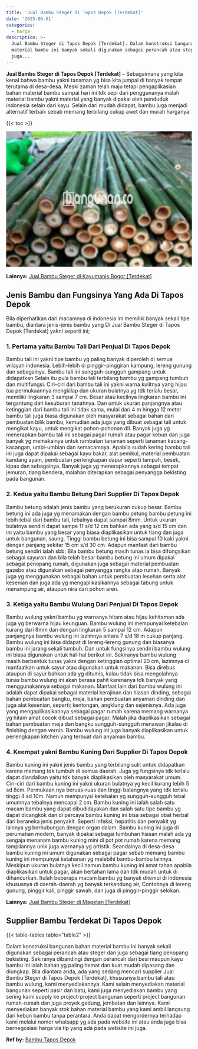 ```yaml
---
title: 'Jual Bambu Steger di Tapos Depok [Terdekat]'
date: '2025-06-01'
categories:
  - harga
description: >-
  Jual Bambu Steger di Tapos Depok [Terdekat]. Dalam konstruksi bangunan bahan
  material bambu ini banyak sekali digunakan sebagai perancah atau steger dan
  juga...
---
```


**Jual Bambu Steger di Tapos Depok \[Terdekat\]** – Sebagaimana yang kita kenal bahwa bambu yakni tanaman yg bisa kita jumpai di banyak tempat terutama di desa-desa. Meski zaman telah maju tetapi pengaplikasian bahan material bambu sampai hari ini tdk sepi dari penggunanya malah material bambu yakni material yang banyak dipakai oleh penduduk indonesia selain dari kayu. Selain dari mudah didapat, bambu juga menjadi alternatif terbaik sebab memang terbilang cukup awet dan murah harganya.

{{< toc >}}

![Jual Bambu Steger di Tapos Depok [Terdekat]](/images/jual-bambu-tali-23.png)

**Lainnya:** [Jual Bambu Steger di Kayumanis Bogor \[Terdekat\]](https://bambu.bangunan.co/jual-bambu-steger-di-kayumanis-bogor-terdekat/)

## Jenis Bambu dan Fungsinya Yang Ada Di Tapos Depok

Bila diperhatikan dari macamnya di indonesia ini memiliki banyak sekali tipe bambu, diantara jenis-jenis bambu yang Di Jual Bambu Steger di Tapos Depok \[Terdekat\] yakni seperti ini;

### 1\. Pertama yaitu Bambu Tali Dari Penjual Di Tapos Depok

Bambu tali ini yakni tipe bambu yg paling banyak diperoleh di semua wilayah indonesia. Lebih-lebih di pinggir-pinggiran kampung, lereng gunung dan sebagainya. Bambu tali ini sungguh-sungguh gampang untuk didapatkan Selain itu pula bambu tali terbilang bambu yg gampang tumbuh dan multifungsi. Ciri-ciri dari bambu tali ini yakni warna kulitnya yang hijau tua permukaannya mengkilap dan ukuran bulatnya yg tdk terlalu besar, memiliki lingkaran 3 sampai 7 cm. Besar atau kecilnya lingkaran bambu ini tergantung dari kesuburan tanahnya. Dan untuk ukuran panjangnya atau ketinggian dari bambu tali ini tidak sama, mulai dari 4 m hingga 12 meter bambu tali juga biasa digunakan oleh masyarakat sebagai bahan dari pembuatan bilik bambu, kemudian ada juga yang dibuat sebagai tali untuk mengikat kayu, untuk mengikat pohon-pohonan dll. Banyak juga yg menerapkan bambu tali ini sebagai pagar rumah atau pagar kebun dan juga banyak yg memakainya untuk rambatan tanaman seperti tanaman kacang-kacangan, umbi-umbian dan semacamnya. Apabila sudah kering bambu tali ini juga dapat dipakai sebagai kayu bakar, alat pemikul, material pembuatan kandang ayam, pembuatan perlengkapan dapur seperti tampah, besek, kipas dan sebagainya. Banyak juga yg menerapkannya sebagai tempat jemuran, tiang bendera, malahan diterapkan sebagai penyangga bekisting pada bangunan.

### 2\. Kedua yaitu Bambu Betung Dari Supplier Di Tapos Depok

Bambu betung adalah jenis bambu yang berukuran cukup besar. Bambu betung ini ada juga yg menamakan dengan bambu petung bambu petung ini lebih tebal dari bambu tali, tebalnya dapat sampai 8mm. Untuk ukuran bulatnya sendiri dapat sampe 11 s/d 12 cm bahkan ada yang s/d 15 cm dan ini yaitu bambu yang besar yang biasa diaplikasikan untuk tiang dan juga untuk bangunan, saung. Tinggi bambu betung ini bisa sampai 10 kaki yakni dengan panjang sekitar 15 cm s/d 30 cm. Adapun manfaat dari bambu betung sendiri ialah sbb; Bila bambu betung masih tunas ia bisa difungsikan sebagai sayuran dan bila telah besar bambu betung ini umum dipakai sebagai penopang rumah, digunakan juga sebagai material pembuatan gazebo atau digunakan sebagai penyangga rangka atap rumah. Banyak juga yg menggunakan sebagai bahan untuk pembuatan lesehan serta alat kesenian dan juga ada yg mengaplikasikannya sebagai tabung untuk menampung air, ataupun nira dari pohon aren.

### 3\. Ketiga yaitu Bambu Wulung Dari Penjual Di Tapos Depok

Bambu wulung yakni bambu yg warnanya hitam atau hijau kehitaman ada juga yg berwarna hijau keunguan. Bambu wulung ini mempunyai ketebalan kurang dari 8mm dan dengan lingkaran 5 sampai 12 cm. Adapun panjangnya bambu wulung ini lazimnya antara 7 s/d 18 m cukup panjang. Bambu wulung ini bisa didapat di lereng-lereng gunung dan biasanya bambu ini jarang sekali tumbuh. Dan untuk fungsinya sendiri bambu wulung ini biasa digunakan untuk hal-hal berikut ini. Sekiranya bambu wulung masih berbentuk tunas yakni dengan ketinggian optimal 20 cm, lazimnya di manfaatkan untuk sayur atau digunakan untuk makanan. Bisa direbus ataupun di sayur bahkan ada yg ditumis, kalau tidak bisa mengolahnya tunas bambu wulung ini akan berasa pahit karenanya tdk banyak yang menggunakannya sebagai makanan. Manfaat lain dari bambu wulung ini adalah dapat dipakai sebagai material kerajinan dan hiasan dinding, sebagai bahan pembuatan bangku, meja, bahan pembuatan anyaman dinding dan juga alat kesenian, seperti; kentongan, angklung dan sejenisnya. Ada juga yang mengaplikasikannya sebagai pagar rumah karena memang warnanya yg hitam amat cocok dibuat sebagai pagar. Malah jika diaplikasikan sebagai bahan pembuatan meja dan bangku sungguh-sungguh menawan jikalau di finishing dengan vernis. Bambu wulung ini juga banyak diaplikasikan untuk perlengkapan kitchen yang terbuat dari anyaman bambu.

### 4\. Keempat yakni Bambu Kuning Dari Supplier Di Tapos Depok

Bambu kuning ini yakni jenis bambu yang terbilang sulit untuk didapatkan karena memang tdk tumbuh di semua daerah. Juga yg fungsinya tdk terlalu dapat diandalkan yaitu tdk banyak diaplikasikan oleh masyarakat umum. Ciri-ciri dari bambu kuning ini yakni ukuran bulatnya yg kecil kurang lebih 5 sd 8cm. Permukaan nya beruas-ruas dan tinggi batangnya yang tdk terlalu tinggi 4 sd 10m. Namun mempunyai ketebalan yg sungguh-sungguh tebal umumnya tebalnya mencapai 2 cm. Bambu kuning ini ialah salah satu macam bambu yang dapat dibudidayakan dan salah satu tipe bambu yg dapat dicangkok dan di percaya bambu kuning ini bisa sebagai obat herbal dari beraneka jenis penyakit. Seperti infeksi, hepatitis dan penyakit yg lainnya yg berhubungan dengan organ dalam. Bambu kuning ini juga di perumahan modern, banyak dipakai sebagai tumbuhan hiasan malah ada yg sengaja menanam bambu kuning mini di pot pot rumah karena memang tampilannya unik juga warnanya yg artistik. Seandainya di desa-desa bambu kuning ini umum digunakan sebagai pagar sebab memang bambu kuning ini mempunyai ketahanan yg melebihi bambu-bambu lainnya. Meskipun ukuran bulatnya kecil namun bambu kuning ini amat tahan apabila diaplikasikan untuk pagar, akan bertahan lama dan tdk mudah untuk di dihancurkan. Itulah beberapa macam bambu yg banyak ditemui di indonesia khususnya di daerah-daerah yg banyak terkandung air, Contohnya di lereng gunung, pinggir kali, pinggir sawah, dan juga di pinggir-pinggir selokan.

**Lainnya:** [Jual Bambu Steger di Magetan \[Terdekat\]](https://bambu.bangunan.co/jual-bambu-steger-di-magetan-terdekat/)

## Supplier Bambu Terdekat Di Tapos Depok

{{< table-tables table="table2" >}}

Dalam konstruksi bangunan bahan material bambu ini banyak sekali digunakan sebagai perancah atau steger dan juga sebagai tiang penopang bekisting. Sekiranya dibandingi dengan perancah dari besi maupun kayu bambu ini ialah bahan yg paling hemat dan kuat mudah dipasang dan diungkap. Bila diantara anda, ada yang sedang mencari supplier Jual Bambu Steger di Tapos Depok \[Terdekat\], khususnya bambu tali atau bambu wulung, kami menyediakannya. Kami selain menyediakan material bangunan seperti pasir dan batu, kami juga menyediakan bambu yang sering kami supply ke project-project bangunan seperti project bangunan rumah-rumah dan juga proyek gedung, jembatan dan lainnya. Kami menyediakan banyak stok bahan material bambu yang kami ambil langsung dari kebun bambu tanpa perantara. Anda dapat mengordernya terhadap kami melalui nomor whatsapp yg ada pada website ini atau anda juga bisa bernegosiasi harga via tlp yang ada pada website ini juga.

**Ref by:** [Bambu Tapos Depok](https://id.wikipedia.org/wiki/Bambu)
